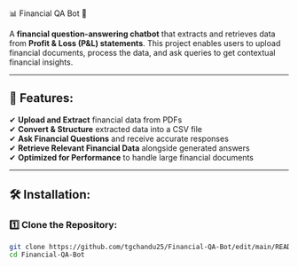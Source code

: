 📊 Financial QA Bot 🤖

A **financial question-answering chatbot** that extracts and retrieves data from **Profit & Loss (P&L) statements**. This project enables users to upload financial documents, process the data, and ask queries to get contextual financial insights.

---

## 🚀 Features:
✔ **Upload and Extract** financial data from PDFs  
✔ **Convert & Structure** extracted data into a CSV file  
✔ **Ask Financial Questions** and receive accurate responses  
✔ **Retrieve Relevant Financial Data** alongside generated answers  
✔ **Optimized for Performance** to handle large financial documents  

---

## 🛠️ Installation:

### 1️⃣ Clone the Repository:
```sh
git clone https://github.com/tgchandu25/Financial-QA-Bot/edit/main/README.md
cd Financial-QA-Bot
